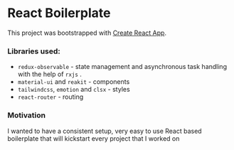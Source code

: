 # React Boilerplate

This project was bootstrapped with [Create React App](https://github.com/facebook/create-react-app).

### Libraries used:

- `redux-observable` - state management and asynchronous task handling with the help of `rxjs` .
- `material-ui` and `reakit` - components
- `tailwindcss`, `emotion` and `clsx` - styles
- `react-router` - routing

### Motivation

I wanted to have a consistent setup, very easy to use React based boilerplate that will kickstart every project that I worked on
